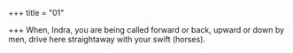 +++
title = "01"

+++
When, Indra, you are being called forward or back, upward or down  by men,
drive here straightaway with your swift (horses).